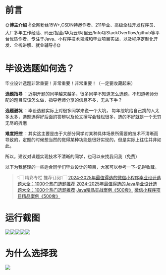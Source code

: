 # 前言

🌞**博主介绍**
✌全网粉丝15W+,CSDN特邀作者、211毕业、高级全栈开发程序员、大厂多年工作经验、码云/掘金/华为云/阿里云/InfoQ/StackOverflow/github等平台优质作者、专注于Java、小程序技术领域和毕业项目实战，以及程序定制化开发、全栈讲解、就业辅导✌🌞

# 毕设选题如何选？

毕业设计选题非常重要！非常重要！非常重要！（一定要收藏起来）

**选题指导** ：近期开题的同学越来越多，很多同学不知道怎么选题，不知道老师分配的题目应该怎么做，指导老师分享的信息不多，无从下手？

**选题避坑** ：毕设选题实际上对很多同学来说一个大坑，
每年挖坑给自己跳的人太多太多，选题选得好后面的答辩以及论文撰写会轻松很多，选的不好就是一个无穷无尽的折磨

**难度把控** ：其实这主要是由于大部分同学对某种具体场景所需要的技术不清晰而导致的，定题的时候想当然的觉得某种功能是很好实现的，但是实际上往往并非如此。

所以，建议对课题实现技术不清晰的同学，也可以来找我问我（免费）

以下为我整理的一些适合同学们毕业设计的项目，大家可以参考一下-记得收藏。

> 👇🏻 精彩专栏 推荐订阅👇🏻
> [2024-2025年最值得选的微信小程序毕业设计选题大全：1000个热门选题推荐](https://www.yuque.com/cxycsx/bve3ul)
> [2024-2025年最值得选的Java毕业设计选题大全：1000个热门选题推荐](https://www.yuque.com/cxycsx/bve3ul)
> [Java精品实战案例《500套》](https://www.yuque.com/cxycsx/bve3ul)
> [微信小程序项目精品案例《500套》](https://www.yuque.com/cxycsx/bve3ul)

# 运行截图

![](http://www.bysj52.com/uploadfile/ueditor/image/202306/%E6%AF%95%E8%AE%BEssm258%E5%9F%BA%E4%BA%8ESSM%E6%A1%86%E6%9E%B6%E7%9A%84%E5%AE%A0%E7%89%A9%E7%94%A8%E5%93%81%E7%94%B5%E5%AD%90%E5%95%86%E5%8A%A1%E5%B9%B3%E5%8F%B0+vue%E6%AF%95%E4%B8%9A%E8%AE%BE%E8%AE%A1/3.png)![](http://www.bysj52.com/uploadfile/ueditor/image/202306/%E6%AF%95%E8%AE%BEssm258%E5%9F%BA%E4%BA%8ESSM%E6%A1%86%E6%9E%B6%E7%9A%84%E5%AE%A0%E7%89%A9%E7%94%A8%E5%93%81%E7%94%B5%E5%AD%90%E5%95%86%E5%8A%A1%E5%B9%B3%E5%8F%B0+vue%E6%AF%95%E4%B8%9A%E8%AE%BE%E8%AE%A1/1.png)![](http://www.bysj52.com/uploadfile/ueditor/image/202306/%E6%AF%95%E8%AE%BEssm258%E5%9F%BA%E4%BA%8ESSM%E6%A1%86%E6%9E%B6%E7%9A%84%E5%AE%A0%E7%89%A9%E7%94%A8%E5%93%81%E7%94%B5%E5%AD%90%E5%95%86%E5%8A%A1%E5%B9%B3%E5%8F%B0+vue%E6%AF%95%E4%B8%9A%E8%AE%BE%E8%AE%A1/4.png)![](http://www.bysj52.com/uploadfile/ueditor/image/202306/%E6%AF%95%E8%AE%BEssm258%E5%9F%BA%E4%BA%8ESSM%E6%A1%86%E6%9E%B6%E7%9A%84%E5%AE%A0%E7%89%A9%E7%94%A8%E5%93%81%E7%94%B5%E5%AD%90%E5%95%86%E5%8A%A1%E5%B9%B3%E5%8F%B0+vue%E6%AF%95%E4%B8%9A%E8%AE%BE%E8%AE%A1/2.png)![](http://www.bysj52.com/uploadfile/ueditor/image/202306/%E6%AF%95%E8%AE%BEssm258%E5%9F%BA%E4%BA%8ESSM%E6%A1%86%E6%9E%B6%E7%9A%84%E5%AE%A0%E7%89%A9%E7%94%A8%E5%93%81%E7%94%B5%E5%AD%90%E5%95%86%E5%8A%A1%E5%B9%B3%E5%8F%B0+vue%E6%AF%95%E4%B8%9A%E8%AE%BE%E8%AE%A1/5.png)

# 为什么选择我

![](http://upload.cxycsx.vip/%E6%9C%AA%E5%91%BD%E5%90%8D__2024-09-06+10_52_44.jpg)

